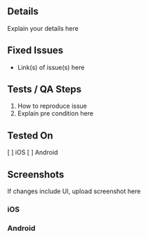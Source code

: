 ## Details
Explain your details here

## Fixed Issues
- Link(s) of issue(s) here

## Tests / QA Steps
1. How to reproduce issue
2. Explain pre condition here

## Tested On
[ ] iOS
[ ] Android

## Screenshots
If changes include UI, upload screenshot here
### iOS

### Android
